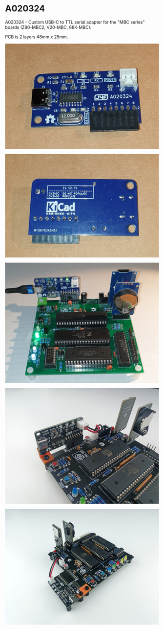 # A020324
A020324 - Custom USB-C to TTL serial adapter for the "MBC series" boards (Z80-MBC2, V20-MBC, 68K-MBC).

PCB is 2 layers 48mm x 25mm.

![Alt text](https://github.com/SuperFabius/A020324/blob/main/A020324%20front.jpg)


![Alt text](https://github.com/SuperFabius/A020324/blob/main/A020324%20back.jpg)


![Alt text](https://github.com/SuperFabius/A020324/blob/main/A020324%20example.jpg)


![Alt text](https://github.com/SuperFabius/A020324/blob/main/A020324%20example_2.jpg)



![Alt text](https://github.com/SuperFabius/A020324/blob/main/A020324%20example_3.jpg)
